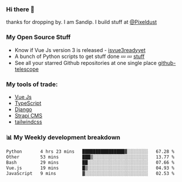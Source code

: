### Hi there 👋

thanks for dropping by.
I am Sandip. I build stuff at [@Pixeldust](github.com/pixeldust-in/)

###  **My Open Source Stuff**

 - Know if Vue Js version 3 is released -  [isvue3readyyet](https://github.com/sandiprb/isvue3readyyet)
 - A bunch of Python scripts to get stuff done 💤 💤 [stuff](https://github.com/sandiprb/stuff)
 - See all your starred Github repositories at one single place [github-telescope](https://github.com/sandiprb/github-telescope)



###  **My tools of trade:**
 - [Vue Js](https://github.com/vuejs/vue/)
 - [TypeScript](https://github.com/microsoft/TypeScript)
 - [Django](github.com/django/django)
 - [Strapi CMS](github.com/strapi/strapi)
 - [tailwindcss](https://github.com/tailwindlabs/tailwindcss)


###  📊 **My Weekly development breakdown**
<!--START_SECTION:waka-->

```txt
Python       4 hrs 23 mins   ████████████████▓░░░░░░░░   67.28 %
Other        53 mins         ███▒░░░░░░░░░░░░░░░░░░░░░   13.77 %
Bash         29 mins         ██░░░░░░░░░░░░░░░░░░░░░░░   07.66 %
Vue.js       19 mins         █▒░░░░░░░░░░░░░░░░░░░░░░░   04.93 %
JavaScript   9 mins          ▓░░░░░░░░░░░░░░░░░░░░░░░░   02.53 %
```

<!--END_SECTION:waka-->
